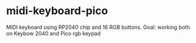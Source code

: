 # midi-keyboard-pico
MIDI keyboard using RP2040 chip and 16 RGB buttons. Goal: working both on Keybow 2040 and Pico rgb keypad

